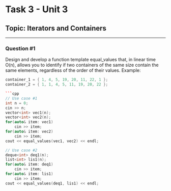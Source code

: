 # Task 3 - Unit 3
## Topic: Iterators and Containers
---


### Question #1
Design and develop a function template equal_values that, in linear time O(n), allows you to identify if two containers of the same size contain the same elements, regardless of the order of their values. Example:

```cpp
container_1 = { 1, 4, 5, 19, 20, 11, 22, 1 };
container_2 = { 1, 1, 4, 5, 11, 19, 20, 22 };

```cpp
// Use case #1
int n = 0;
cin >> n;
vector<int> vec1(n);
vector<int> vec2(n);
for(auto& item: vec1)
    cin >> item;
for(auto& item: vec2)
    cin >> item;
cout << equal_values(vec1, vec2) << endl;

// Use case #2
deque<int> deq1(n);
list<int> lis1(n);
for(auto& item: deq1)
    cin >> item;
for(auto& item: lis1)
    cin >> item;
cout << equal_values(deq1, lis1) << endl;

